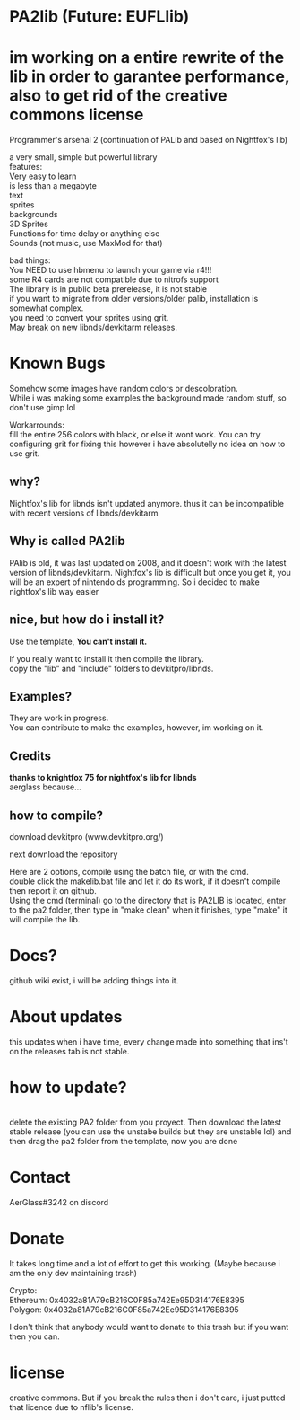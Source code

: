 # PA2lib (Future: EUFLlib)
# im working on a entire rewrite of the lib in order to garantee performance, also to get rid of the creative commons license
Programmer's arsenal 2 (continuation of PALib and based on Nightfox's lib)</p>

a very small, simple but powerful library<br>
features:<br>
Very easy to learn <br>
is less than a megabyte <br>
text<br>
sprites<br>
backgrounds<br>
3D Sprites <br>
Functions for time delay or anything else <br>
Sounds (not music, use MaxMod for that)</p>
bad things:<br>
You NEED to use hbmenu to launch your game via r4!!!<br>
some R4 cards are not compatible due to nitrofs support<br>
The library is in public beta prerelease, it is not stable<br>
if you want to migrate from older versions/older palib, installation is somewhat complex. <br>
you need to convert your sprites using grit.<br>
May break on new libnds/devkitarm releases.<br>
<h1> Known Bugs </h1></p>
Somehow some images have random colors or descoloration. <br>
While i was making some examples the background made random stuff, so don't use gimp lol </p>
Workarrounds:<br>
fill the entire 256 colors with black, or else it wont work. You can try configuring grit for fixing this however i have absolutelly no idea on how to use grit.
<h2> why?</h2>
Nightfox's lib for libnds isn't updated anymore.
thus it can be incompatible with recent versions of libnds/devkitarm
  <h2> Why is called PA2lib </h2>
  PAlib is old, it was last updated on 2008, and it doesn't work with the latest version of
  libnds/devkitarm. Nightfox's lib is difficult but once you get it, you will be an expert of nintendo ds programming.
  So i decided to make nightfox's lib way easier
  
  <h2>nice, but how do i install it?</h2>
  Use the template, <strong>You can't install it. </strong> </p>
  If you really want to install it then compile the library.<br>
  copy the "lib" and "include" folders to devkitpro/libnds.<br>
  
<h2>Examples?</h2>
They are work in progress.<br>
You can contribute to make the examples, however, im working on it.</p>
<h2>Credits</h2>
<strong>thanks to knightfox 75 for nightfox's lib for libnds</strong><br>
aerglass because...</p>
<h2>how to compile? </h2>
download devkitpro (www.devkitpro.org/) </p>
next download the repository </p>
Here are 2 options, compile using the batch file, or with the cmd. <br>
double click the makelib.bat file and let it do its work, if it doesn't compile
then report it on github. <br>
Using the cmd (terminal) go to the directory that is PA2LIB is located, enter to the
pa2 folder, then type in "make clean" when it finishes, type "make" it will compile the lib.
<h1>Docs?</h1>
github wiki exist, i will be adding things into it.</p>
<h1> About updates </h1>
this updates when i have time, every change made into something that ins't on the releases tab is not stable.
<h1> how to update? </h1><br>
  delete the existing PA2 folder from you proyect. Then download the latest stable release (you can use the unstabe builds but they are unstable lol) and then drag the pa2 folder from the template, now you are done<br>
  <h1> Contact </h1></p>
  AerGlass#3242 on discord</p>
  <h1> Donate </h1></p>
  It takes long time and a lot of effort to get this working. (Maybe because i am the only dev maintaining trash) </p>
  
  Crypto:<br>
  Ethereum: 0x4032a81A79cB216C0F85a742Ee95D314176E8395<br>
  Polygon: 0x4032a81A79cB216C0F85a742Ee95D314176E8395</p>
  
  I don't think that anybody would want to donate to this trash but if you want then you can. </p>
<h1> license </h1> </p>
creative commons. But if you break the rules then i don't care, i just putted that licence due to nflib's license.
